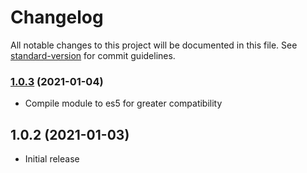 # Changelog

All notable changes to this project will be documented in this file. See [standard-version](https://github.com/conventional-changelog/standard-version) for commit guidelines.

### [1.0.3](https://github.com/luc-freyermuth/formula-functionizer/compare/v1.0.2...v1.0.3) (2021-01-04)

- Compile module to es5 for greater compatibility

## 1.0.2 (2021-01-03)

- Initial release
